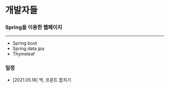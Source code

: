 # 개발자들

### Spring을 이용한 웹페이지

---

* Spring boot
* Spring data jpa
* Thymeleaf



### 일정

* [2021.05.18] 백, 프론트 합치기

